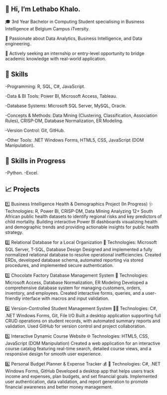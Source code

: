 ## 👋 Hi, I’m Lethabo Khalo.

🎓 3rd Year Bachelor in Computing Student specialising in Business Intelligence at Belgium Campus iTversity.

🌱 Passionate about Data Analytics, Business Intelligence, and Data engineering.

💼 Actively seeking an internship or entry-level opportunity to bridge academic knowledge with real-world application.

 ## 🚀 Skills
-Programming: R, SQL, C#, JavaScript.

-Data & BI Tools: Power BI, Microsoft Access, Tableau.

-Database Systems: Microsoft SQL Server, MySQL, Oracle.

-Concepts & Methods: Data Mining (Clustering, Classification, Association Rules), CRISP-DM, Database Normalization, ER Modeling.

-Version Control: Git, GitHub.

-Other Tools: .NET Windows Forms, HTML5, CSS, JavaScript (DOM Manipulation).

## 🚀 Skills in Progress
-Python.
-Excel.

  ## 📈 Projects

1️⃣ Business Intelligence Health & Demographics Project (In Progress)
🩺 Technologies: R, Power BI, CRISP-DM, Data Mining
Analyzing 12+ South African public health datasets to identify regional risks and key predictors of child mortality. Building interactive Power BI dashboards visualizing health and demographic trends and providing actionable insights for public health strategy.

2️⃣ Relational Database for a Local Organization
💾 Technologies: Microsoft SQL Server, T-SQL, Database Design
Designed and implemented a fully normalized relational database to resolve operational inefficiencies. Created ERDs, developed database schema, automated reporting via stored procedures, and implemented secure authentication.

3️⃣ Chocolate Factory Database Management System
🍫 Technologies: Microsoft Access, Database Normalization, ER Modeling
Developed a comprehensive database system for managing customers, orders, inventory, and employees. Created interactive forms, queries, and a user-friendly interface with macros and input validation.

4️⃣ Version-Controlled Student Management System
👩‍💻 Technologies: C#, .NET Windows Forms, Git, File I/O
Built a desktop application supporting full CRUD operations on student records, with automated summary reports and validation. Used GitHub for version control and project collaboration.

5️⃣ Interactive Dynamic Course Website
🌐 Technologies: HTML5, CSS, JavaScript (DOM Manipulation)
Created a web application for an interactive course catalog featuring real-time search, detailed course views, and a responsive design for smooth user experience.

6️⃣ Personal Budget Planner & Expense Tracker 💰
🧠 Technologies: C#, .NET Windows Forms, GitHub
Developed a desktop app that helps users track income and expenses, plan budgets, and set financial goals. Implemented user authentication, data validation, and report generation to promote financial awareness and better money management.
